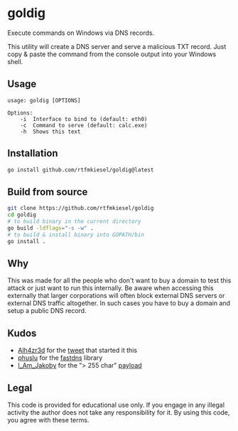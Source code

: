 # goldig
Execute commands on Windows via DNS records.

This utility will create a DNS server and serve a malicious TXT record. Just copy & paste the command from the console output into your Windows shell. 

## Usage
```
usage: goldig [OPTIONS]

Options:
    -i 	Interface to bind to (default: eth0)
    -c 	Command to serve (default: calc.exe)
    -h 	Shows this text
```

## Installation
```bash
go install github.com/rtfmkiesel/goldig@latest
```

## Build from source
```bash
git clone https://github.com/rtfmkiesel/goldig
cd goldig
# to build binary in the current directory
go build -ldflags="-s -w" .
# to build & install binary into GOPATH/bin
go install .
```

## Why
This was made for all the people who don't want to buy a domain to test this attack or just want to run this internally. Be aware when accessing this externally that larger corporations will often block external DNS servers or external DNS traffic altogether. In such cases you have to buy a domain and setup a public DNS record.

## Kudos
+ [Alh4zr3d](https://twitter.com/Alh4zr3d) for the [tweet](https://twitter.com/Alh4zr3d/status/1566489367232651264) that started it this
+ [phuslu](https://github.com/phuslu/) for the [fastdns](https://github.com/phuslu/fastdns) library
+ [I_Am_Jakoby](https://twitter.com/I_Am_Jakoby) for the "> 255 char" [payload](https://twitter.com/I_Am_Jakoby/status/1570770517589917697)

## Legal
This code is provided for educational use only. If you engage in any illegal activity the author does not take any responsibility for it. By using this code, you agree with these terms.
